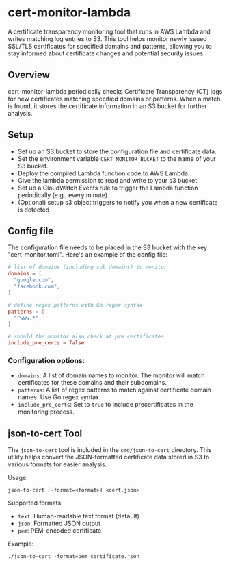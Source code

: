 # cert-monitor-lambda

A certificate transparency monitoring tool that runs in AWS Lambda and writes matching log entries to S3. This tool helps monitor newly issued SSL/TLS certificates for specified domains and patterns, allowing you to stay informed about certificate changes and potential security issues.

## Overview

cert-monitor-lambda periodically checks Certificate Transparency (CT) logs for new certificates matching specified domains or patterns. When a match is found, it stores the certificate information in an S3 bucket for further analysis.

## Setup

- Set up an S3 bucket to store the configuration file and certificate data.
- Set the environment variable `CERT_MONITOR_BUCKET` to the name of your S3 bucket.
- Deploy the compiled Lambda function code to AWS Lambda.
- Give the lambda permission to read and write to your s3 bucket
- Set up a CloudWatch Events rule to trigger the Lambda function periodically (e.g., every minute).
- (Optional) setup s3 object triggers to notify you when a new certificate is detected

## Config file

The configuration file needs to be placed in the S3 bucket with the key "cert-monitor.toml". Here's an example of the config file:

```toml
# list of domains (including sub domains) to monitor
domains = [
  "google.com",
  "facebook.com",
]

# define regex patterns with Go regex syntax
patterns = [
  "^www.*",
]

# should the monitor also check at pre certificates
include_pre_certs = false
```

### Configuration options:

- `domains`: A list of domain names to monitor. The monitor will match certificates for these domains and their subdomains.
- `patterns`: A list of regex patterns to match against certificate domain names. Use Go regex syntax.
- `include_pre_certs`: Set to `true` to include precertificates in the monitoring process.

## json-to-cert Tool

The `json-to-cert` tool is included in the `cmd/json-to-cert` directory. This utility helps convert the JSON-formatted certificate data stored in S3 to various formats for easier analysis.

Usage:
```
json-to-cert [-format=<format>] <cert.json>
```

Supported formats:
- `text`: Human-readable text format (default)
- `json`: Formatted JSON output
- `pem`: PEM-encoded certificate

Example:
```
./json-to-cert -format=pem certificate.json
```
